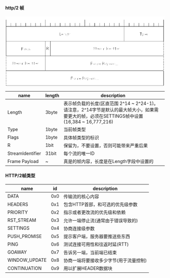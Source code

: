 #### http/2 帧

![](./02_01_http2-frame.png)

| name   | length | description                 |
| ------ | ------ | --------------------------- |
| Length | 3byte  | 表示帧负载的长度(区直范围  2^14 ~ 2^24-1)。请注意，2^14字节是默认的最大帧大小，如果需要更大的帧，必须在SETTINGS帧中设置<br />(16,384 ~ 16,777,216) |
| Type | 1byte  | 当前帧类型 |
| Flags | 1byte  | 具体帧类型的标识 |
| R | 1bit   | 保留为，不要设置，否则可能带来严重后果 |
| StreamIdentifier | 31bit  | 每个流的唯一ID |
| Frame Payload | ~      | 真是的帧内容，长度是在Length字段中设置的 |



#### HTTP/2帧类型

| name          | id   | description                            |
| ------------- | ---- | -------------------------------------- |
| DATA          | 0x0  | 传输流的核心内容                       |
| HEADERS       | 0x1  | 包含HTTP首部，和可选的优先级参数       |
| PRIORITY      | 0x2  | 指示或者更改流的优先级和依赖           |
| RST_STREAM    | 0x3  | 允许一端停止流(通常由于错误导致的)     |
| SETTINGS      | 0x4  | 协商连接级参数                         |
| PUSH_PROMISE  | 0x5  | 提示客户端，服务器要推送些东西         |
| PING          | 0x6  | 测试连接可用性和往返时延(RTT)          |
| GOAWAY        | 0x7  | 告诉另一端，当前端已结束               |
| WINDOW_UPDATE | 0x8  | 协商一端将要接收多少字节(用于流量控制) |
| CONTINUATION  | 0x9  | 用以扩展HEADER数据块                   |

